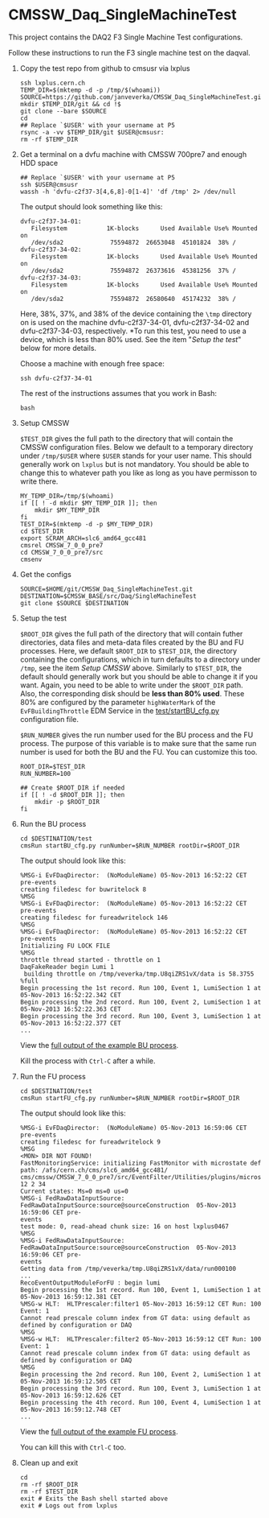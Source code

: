 CMSSW_Daq_SingleMachineTest
===========================

This project contains the DAQ2 F3 Single Machine Test configurations.

Follow these instructions to run the F3 single machine test on the daqval.

1.  Copy the test repo from github to cmsusr via lxplus
    
        ssh lxplus.cern.ch
        TEMP_DIR=$(mktemp -d -p /tmp/$(whoami))
        SOURCE=https://github.com/janveverka/CMSSW_Daq_SingleMachineTest.git
        mkdir $TEMP_DIR/git && cd !$
        git clone --bare $SOURCE
        cd
        ## Replace `$USER' with your username at P5
        rsync -a -vv $TEMP_DIR/git $USER@cmsusr:
        rm -rf $TEMP_DIR

2.  Get a terminal on a dvfu machine with CMSSW 700pre7 and enough HDD space

        ## Replace `$USER' with your username at P5
        ssh $USER@cmsusr
        wassh -h 'dvfu-c2f37-3[4,6,8]-0[1-4]' 'df /tmp' 2> /dev/null        

    The output should look something like this:

        dvfu-c2f37-34-01:                                                    
           Filesystem           1K-blocks      Used Available Use% Mounted on
           /dev/sda2             75594872  26653048  45101824  38% /         
        dvfu-c2f37-34-02:                                                    
           Filesystem           1K-blocks      Used Available Use% Mounted on
           /dev/sda2             75594872  26373616  45381256  37% /         
        dvfu-c2f37-34-03:
           Filesystem           1K-blocks      Used Available Use% Mounted on
           /dev/sda2             75594872  26580640  45174232  38% /

    Here, 38%, 37%, and 38% of the device containing the `\tmp` directory on is used on the machine dvfu-c2f37-34-01, dvfu-c2f37-34-02 and dvfu-c2f37-34-03, respectively.  *To run this test, you need to use a device, which is less than 80% used.  See the item "*Setup the test*" below for more details.

    Choose a machine with enough free space:

        ssh dvfu-c2f37-34-01

    The rest of the instructions assumes that you work in Bash:

        bash

3.  Setup CMSSW

    `$TEST_DIR` gives the full path to the directory that will contain the CMSSW configuration files.  Below we default to a temporary directory under `/tmp/$USER` where `$USER` stands for your user name.  This should generally work on `lxplus` but is not mandatory.  You should be able to change this to whatever path you like as long as you have permisson to write there.

        MY_TEMP_DIR=/tmp/$(whoami)
        if [[ ! -d mkdir $MY_TEMP_DIR ]]; then
            mkdir $MY_TEMP_DIR
        fi
        TEST_DIR=$(mktemp -d -p $MY_TEMP_DIR)
        cd $TEST_DIR
        export SCRAM_ARCH=slc6_amd64_gcc481
        cmsrel CMSSW_7_0_0_pre7
        cd CMSSW_7_0_0_pre7/src
        cmsenv

4.  Get the configs

        SOURCE=$HOME/git/CMSSW_Daq_SingleMachineTest.git
        DESTINATION=$CMSSW_BASE/src/Daq/SingleMachineTest
        git clone $SOURCE $DESTINATION

4.  Setup the test

    `$ROOT_DIR` gives the full path of the directory that will contain futher directories, data files and meta-data files created by the BU and FU processes.  Here, we default `$ROOT_DIR` to `$TEST_DIR`, the directory containing the configurations, which in turn defaults to a directory under `/tmp`, see the item *Setup CMSSW* above.  Similarly to `$TEST_DIR`, the default should generally work but you should be able to change it if you want.  Again, you need to be able to write under the `$ROOT_DIR` path.  Also, the corresponding disk should be **less than 80% used**.  These 80% are configured by the parameter `highWaterMark` of the `EvFBuildingThrottle` EDM Service in the [test/startBU_cfg.py](https://github.com/janveverka/CMSSW_Daq_SingleMachineTest/blob/master/test/startBU_cfg.py) configuration file.

    `$RUN_NUMBER` gives the run number used for the BU process and the FU process.  The purpose of this variable is to make sure that the same run number is used for both the BU and the FU. You can customize this too.

        ROOT_DIR=$TEST_DIR
        RUN_NUMBER=100

        ## Create $ROOT_DIR if needed
        if [[ ! -d $ROOT_DIR ]]; then
            mkdir -p $ROOT_DIR
        fi

5.  Run the BU process

        cd $DESTINATION/test
        cmsRun startBU_cfg.py runNumber=$RUN_NUMBER rootDir=$ROOT_DIR
        
    The output should look like this: 

        %MSG-i EvFDaqDirector:  (NoModuleName) 05-Nov-2013 16:52:22 CET pre-events
        creating filedesc for buwritelock 8
        %MSG
        %MSG-i EvFDaqDirector:  (NoModuleName) 05-Nov-2013 16:52:22 CET pre-events
        creating filedesc for fureadwritelock 146
        %MSG
        %MSG-i EvFDaqDirector:  (NoModuleName) 05-Nov-2013 16:52:22 CET pre-events
        Initializing FU LOCK FILE
        %MSG
        throttle thread started - throttle on 1
        DaqFakeReader begin Lumi 1
         building throttle on /tmp/veverka/tmp.U8qiZRS1vX/data is 58.3755 %full
        Begin processing the 1st record. Run 100, Event 1, LumiSection 1 at 05-Nov-2013 16:52:22.342 CET
        Begin processing the 2nd record. Run 100, Event 2, LumiSection 1 at 05-Nov-2013 16:52:22.363 CET
        Begin processing the 3rd record. Run 100, Event 3, LumiSection 1 at 05-Nov-2013 16:52:22.377 CET
        ...

    View the [full output of the example BU process](https://github.com/janveverka/CMSSW_Daq_SingleMachineTest/blob/master/data/example_bu_output.log). 

    Kill the process with `Ctrl-C` after a while.

6.  Run the FU process

        cd $DESTINATION/test
        cmsRun startFU_cfg.py runNumber=$RUN_NUMBER rootDir=$ROOT_DIR

    The output should look like this:

        %MSG-i EvFDaqDirector:  (NoModuleName) 05-Nov-2013 16:59:06 CET pre-events
        creating filedesc for fureadwritelock 9
        %MSG
        <MON> DIR NOT FOUND!
        FastMonitoringService: initializing FastMonitor with microstate def path: /afs/cern.ch/cms/slc6_amd64_gcc481/
        cms/cmssw/CMSSW_7_0_0_pre7/src/EventFilter/Utilities/plugins/microstatedef.jsd 12 2 34
        Current states: Ms=0 ms=0 us=0
        %MSG-i FedRawDataInputSource:  FedRawDataInputSource:source@sourceConstruction  05-Nov-2013 16:59:06 CET pre-
        events
        test mode: 0, read-ahead chunk size: 16 on host lxplus0467
        %MSG
        %MSG-i FedRawDataInputSource:  FedRawDataInputSource:source@sourceConstruction  05-Nov-2013 16:59:06 CET pre-
        events
        Getting data from /tmp/veverka/tmp.U8qiZRS1vX/data/run000100
        ...
        RecoEventOutputModuleForFU : begin lumi
        Begin processing the 1st record. Run 100, Event 1, LumiSection 1 at 05-Nov-2013 16:59:12.381 CET
        %MSG-w HLT:  HLTPrescaler:filter1 05-Nov-2013 16:59:12 CET Run: 100 Event: 1
        Cannot read prescale column index from GT data: using default as defined by configuration or DAQ
        %MSG
        %MSG-w HLT:  HLTPrescaler:filter2 05-Nov-2013 16:59:12 CET Run: 100 Event: 1
        Cannot read prescale column index from GT data: using default as defined by configuration or DAQ
        %MSG
        Begin processing the 2nd record. Run 100, Event 2, LumiSection 1 at 05-Nov-2013 16:59:12.505 CET
        Begin processing the 3rd record. Run 100, Event 3, LumiSection 1 at 05-Nov-2013 16:59:12.626 CET
        Begin processing the 4th record. Run 100, Event 4, LumiSection 1 at 05-Nov-2013 16:59:12.748 CET
        ...

    View the [full output of the example FU process](https://github.com/janveverka/CMSSW_Daq_SingleMachineTest/blob/master/data/example_fu_output.log). 

    You can kill this with `Ctrl-C` too.

7.  Clean up and exit

        cd
        rm -rf $ROOT_DIR
        rm -rf $TEST_DIR
        exit # Exits the Bash shell started above
        exit # Logs out from lxplus


